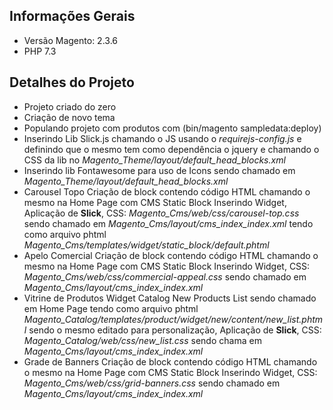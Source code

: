 ## Informações Gerais
- Versão Magento: 2.3.6
- PHP 7.3

## Detalhes do Projeto
- Projeto criado do zero
- Criação de novo tema
- Populando projeto com produtos com (bin/magento sampledata:deploy)
- Inserindo Lib Slick.js chamando o JS usando o *requirejs-config.js* e definindo que o mesmo tem como dependência o jquery e chamando o CSS da lib no *Magento_Theme/layout/default_head_blocks.xml*
- Inserindo lib Fontawesome para uso de Icons sendo chamado em *Magento_Theme/layout/default_head_blocks.xml*
- Carousel Topo
Criação de block contendo código HTML chamando o mesmo na Home Page com CMS Static Block Inserindo Widget, Aplicação de **Slick**, CSS: *Magento_Cms/web/css/carousel-top.css* sendo chamado em *Magento_Cms/layout/cms_index_index.xml* tendo como arquivo phtml *Magento_Cms/templates/widget/static_block/default.phtml*
- Apelo Comercial
Criação de block contendo código HTML chamando o mesmo na Home Page com CMS Static Block Inserindo Widget, CSS: *Magento_Cms/web/css/commercial-appeal.css* sendo chamado em *Magento_Cms/layout/cms_index_index.xml*
- Vitrine de Produtos
Widget Catalog New Products List sendo chamado em Home Page tendo como arquivo phtml *Magento_Catalog/templates/product/widget/new/content/new_list.phtml* sendo o mesmo editado para personalização, Aplicação de **Slick**, CSS: *Magento_Catalog/web/css/new_list.css* sendo chama em *Magento_Cms/layout/cms_index_index.xml*
- Grade de Banners
Criação de block contendo código HTML chamando o mesmo na Home Page com CMS Static Block Inserindo Widget, CSS: *Magento_Cms/web/css/grid-banners.css* sendo chamado em *Magento_Cms/layout/cms_index_index.xml*
